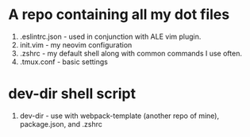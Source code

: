 # A repo containing all my dot files
1. .eslintrc.json - used in conjunction with ALE vim plugin.
2. init.vim - my neovim configuration
3. .zshrc - my default shell along with common commands I use often.
4. .tmux.conf - basic settings

# dev-dir shell script
1. dev-dir - use with webpack-template (another repo of mine), package.json, and .zshrc
